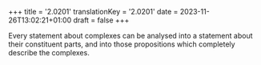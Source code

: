 +++
title = '2.0201'
translationKey = '2.0201'
date = 2023-11-26T13:02:21+01:00
draft = false
+++

Every statement about complexes can be analysed into a statement about their constituent parts, and into those propositions which completely describe the complexes.

